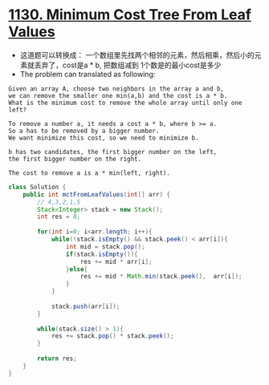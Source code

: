 # [1130. Minimum Cost Tree From Leaf Values](https://leetcode.com/problems/minimum-cost-tree-from-leaf-values/)

* 这道题可以转换成： 一个数组里先找两个相邻的元素，然后相乘，然后小的元素就丢弃了，cost是a * b, 把数组减到 1个数是的最小cost是多少
* The problem can translated as following:

```
Given an array A, choose two neighbors in the array a and b,
we can remove the smaller one min(a,b) and the cost is a * b.
What is the minimum cost to remove the whole array until only one left?

To remove a number a, it needs a cost a * b, where b >= a.
So a has to be removed by a bigger number.
We want minimize this cost, so we need to minimize b.

b has two candidates, the first bigger number on the left,
the first bigger number on the right.

The cost to remove a is a * min(left, right).

```

```java
class Solution {
    public int mctFromLeafValues(int[] arr) {
        // 4,3,2,1,5
        Stack<Integer> stack = new Stack();
        int res = 0;
        
        for(int i=0; i<arr.length; i++){
            while(!stack.isEmpty() && stack.peek() < arr[i]){
                int mid = stack.pop();
                if(stack.isEmpty()){
                    res += mid * arr[i];
                }else{
                    res += mid * Math.min(stack.peek(),  arr[i]);
                }
            }
            
            stack.push(arr[i]);
        }
        
        while(stack.size() > 1){
            res += stack.pop() * stack.peek();
        }
        
        return res;
    }
}

```
